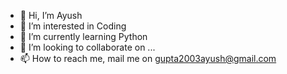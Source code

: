 - 👋 Hi, I’m Ayush
- 👀 I’m interested in Coding
- 🌱 I’m currently learning Python
- 💞️ I’m looking to collaborate on ...
- 📫 How to reach me, mail me on gupta2003ayush@gmail.com

<!---
007-Ayush/007-Ayush is a ✨ special ✨ repository because its `README.md` (this file) appears on your GitHub profile.
You can click the Preview link to take a look at your changes.
--->
